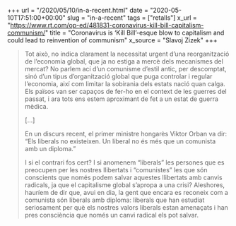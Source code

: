 +++
url = "/2020/05/10/in-a-recent.html"
date = "2020-05-10T17:51:00+00:00"
slug = "in-a-recent"
tags = ["retalls"]
x_url = "https://www.rt.com/op-ed/481831-coronavirus-kill-bill-capitalism-communism/"
title = "Coronavirus is ‘Kill Bill’-esque blow to capitalism and could lead to reinvention of communism"
x_source = "Slavoj Zizek"
+++


> Tot això, no indica clarament la necessitat urgent d’una reorganització de l’economia global, que ja no estiga a mercè dels mecanismes del mercat? No parlem ací d’un comunisme d’estil antic, per descomptat, sinó d’un tipus d’organització global que puga controlar i regular l’economia, així com limitar la sobirania dels estats nació quan calga. Els països van ser capaços de fer-ho en el context de les guerres del passat, i ara tots ens estem aproximant de fet a un estat de guerra mèdica.
> 
> […]
> 
> En un discurs recent, el primer ministre hongarès Viktor Orban va dir: “Els liberals no existeixen. Un liberal no és més que un comunista amb un diploma.”
> 
> I si el contrari fos cert? I si anomenem “liberals” les persones que es preocupen per les nostres llibertats i “comunistes” les que són conscients que només podem salvar aquestes llibertats amb canvis radicals, ja que el capitalisme global s’apropa a una crisi? Aleshores, hauríem de dir que, avui en dia, la gent que encara es reconeix com a comunista són liberals amb diploma: liberals que han estudiat seriosament per què els nostres valors liberals estan amenaçats i han pres consciència que només un canvi radical els pot salvar.
